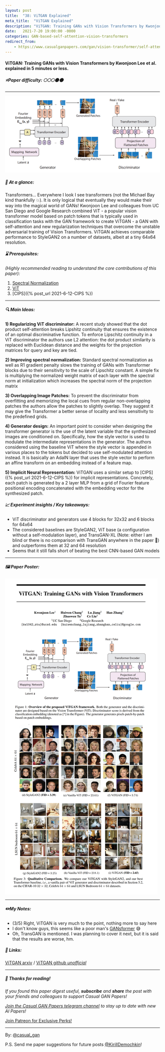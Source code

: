 ```yaml
---
layout: post
title:  "38: ViTGAN Explained"
meta_title:  "ViTGAN Explained"
description: "ViTGAN: Training GANs with Vision Transformers by Kwonjoon Lee et al. explained in 5 minutes or less"
date:   2021-7-20 19:00:00 -0000
categories: GAN-based-self-attention-vision-transformers
redirect_from: 
    - https://www.casualganpapers.com/gan/vision-transformer/self-attention/spectral-normalization/2021/07/20/ViTGAN.html
---
```

  
#### ViTGAN: Training GANs with Vision Transformers by Kwonjoon Lee et al. explained in 5 minutes or less. 

##### ⭐️Paper difficulty: 🌕🌕🌕🌑🌑 

***

![ViTGAN: Training GANs with Vision Transformers samples](/assets/images/vitgan_teaser.jpg "ViTGAN Paper teaser")

##### 🎯 At a glance:

Transformers... Everywhere I look I see transformers (not the Michael Bay kind thankfully 💥). It is only logical that eventually they would make their way into the magical world of GANs! Kwonjoon Lee and colleagues from UC San Diego and Google Research combined ViT - a popular vision transformer model based on patch tokens that is typically used in classification tasks with the GAN framework to create ViTGAN - a GAN with self-attention and new regularization techniques that overcome the unstable adversarial training of Vision Transformers. ViTGAN achieves comparable performance to StyleGAN2 on a number of datasets, albeit at a tiny 64x64 resolution.

##### ⌛️ Prerequisites:

*(Highly recommended reading to understand the core contributions of this paper):*  
1) [Spectral Normalization](https://paperswithcode.com/method/spectral-normalization#:~:text=Spectral%20Normalization%20is%20a%20normalization,hyper-parameter%20to%20be%20tuned.)  
2) [ViT](https://t.me/casual_gan/33)  
3) [CIPS]({% post_url 2021-6-12-CIPS %})  

***

##### 🔍 Main Ideas:

**1) Regularizing ViT discriminator:**
A recent study showed that the dot product self-attention breaks Lipshitz continuity that ensures the existence of an optimal discriminative function. To enforce Lipschitz continuity in a ViT discriminator the authors use L2 attention: the dot product similarity is replaced with Euclidean distance and the weights for the projection matrices for query and key are tied.

**2) Improving spectral normalization:**
Standard spectral normalization as well as R1 gradient penalty slows the training of GANs with Transformer blocks due to their sensitivity to the scale of Lipschitz constant. A simple fix is multiplying the normalized weight matrix of each layer with the spectral norm at initialization which increases the spectral norm of the projection matrix

**3) Overlapping Image Patches:**
To prevent the discriminator from overfitting and memorizing the local cues from regular non-overlapping patches the authors allow the patches to slightly overlap. They suggest it may give the Transformer a better sense of locality and less sensitivity to the predefined grids.

**4) Generator design:**
An important point to consider when designing the transformer generator is the use of the latent variable that the synthesized images are conditioned on. Specifically, how the style vector is used to modulate the intermediate representations in the generator. The authors considered using the baseline ViT where the style vector is appended in various places to the tokens but decided to use self-modulated attention instead. It is basically an AdaIN layer that uses the style vector to perform an affine transform on an embedding instead of a feature map.

**5) Implicit Neural Representation:**
ViTGAN uses a similar setup to [CIPS]({% post_url 2021-6-12-CIPS %}) for implicit representations. Concretely, each patch is generated by a 2 layer MLP from a grid of Fourier feature positional encoding concatenated with the embedding vector for the synthesized patch.

##### 📈 Experiment insights / Key takeaways:
- ViT discriminator and generators use 4 blocks for 32x32 and 6 blocks for 64x64
- The considered baselines are StyleGAN2, ViT base (a configuration without a self-modulation layer), and TransGAN-XL (Note: either I am blind or there is no comparison with TransGAN anywhere in the paper 🤨) and outperforms them at 32 and 64 resolution
- Seems that it still falls short of beating the best CNN-based GAN models

***

##### 🖼️ Paper Poster:

![ViTGAN: Training GANs with Vision Transformers explained](/assets/images/vitgan.png "ViTGAN Paper Poster")

***

##### ✏️My Notes:
- (3/5) Right, ViTGAN is very much to the point, nothing more to say here
- I don't know guys, this seems like a poor man's [GANsformer](https://t.me/casual_gan/14) 😅
- Oh, TransGAN is mentioned. I was planning to cover it next, but it is said that the results are worse,  hm.

##### 🔗 Links:
[ViTGAN arxiv](https://arxiv.org/abs/2107.04589) / [ViTGAN github *unofficial*](https://github.com/wilile26811249/ViTGAN)

***

##### 👋 Thanks for reading!
*If you found this paper digest useful, **subscribe** and **share** the post with your friends and colleagues to support Casual GAN Papers!*  

*[Join the Casual GAN Papers telegram channel](https://t.me/joinchat/KeutnzlvetRkZGZi) to stay up to date with new AI Papers!*

<a href="https://www.patreon.com/bePatron?u=53448948" data-patreon-widget-type="become-patron-button">Join Patreon for Exclusive Perks!</a><script async src="https://c6.patreon.com/becomePatronButton.bundle.js"></script>

***

By: [@casual_gan](https://t.me/joinchat/KeutnzlvetRkZGZi)

P.S. Send me paper suggestions for future posts
[@KirillDemochkin](mailto:kdemochkin@gmail.com)!
